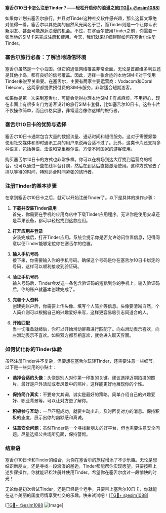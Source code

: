 **塞舌尔10日卡怎么注册Tinder？——轻松开启你的浪漫之旅[[TG💪+ @esim1088](https://t.me/s/esim1088)]**

如果你计划去塞舌尔旅行，并且对Tinder这种社交软件感兴趣，那么这篇文章绝对值得一看。塞舌尔以其绝美的自然风光闻名于世，而Tinder则是一个让你认识新朋友、甚至可能邂逅浪漫的机会。不过，在塞舌尔使用Tinder之前，你需要一张当地的SIM卡来完成注册和使用。今天，我们就来详细聊聊如何在塞舌尔注册Tinder。

### 塞舌尔旅行必备：了解当地通信环境

塞舌尔虽然是一个小岛国，但它的通信网络覆盖非常全面。无论是首都维多利亚还是其他小岛，都有良好的信号覆盖。因此，选择一张合适的本地SIM卡对于使用Tinder来说至关重要。在塞舌尔，主要有两家主要运营商：Vodacom和Coral Telecom。这两家都提供预付费的SIM卡服务，非常适合短期游客。

如果你是第一次来到塞舌尔，可能会觉得办理本地SIM卡有点麻烦。不用担心，现在市面上有很多专门为游客设计的旅行SIM卡套餐，比如塞舌尔10日卡。这些卡片不仅操作简单，而且价格实惠，非常适合像你这样的旅行者。

### 塞舌尔10日卡的优势与选择

塞舌尔10日卡通常包含大量的数据流量、通话时间和短信服务。这对于需要频繁使用社交媒体和即时通讯工具的用户来说再合适不过了。此外，这类卡片还支持多种语言，包括英语、法语和克里奥尔语，方便不同国家的游客使用。

购买塞舌尔10日卡的方式也非常多样。你可以在机场到达大厅找到运营商的柜台，也可以通过一些在线平台订购，然后在到达后直接激活使用。这种方式省去了排队等待的时间，特别适合时间紧张的旅行者。

### 注册Tinder的基本步骤

在拿到塞舌尔10日卡之后，就可以开始注册Tinder了。以下是具体的操作步骤：

1. **下载并安装Tinder应用**  
   首先，你需要在手机的应用商店中下载Tinder应用程序。无论你是使用安卓还是苹果设备，都可以轻松找到这款应用。

2. **打开应用并登录**  
   安装完成后，打开Tinder应用。系统会提示你是否允许访问位置信息，记得同意以便Tinder能够定位你在塞舌尔的位置。

3. **输入手机号码**  
   接下来，你需要输入你的手机号码。确保这个号码是你在塞舌尔10日卡绑定的号码，这样可以顺利接收到验证码。

4. **验证手机号码**  
   输入号码后，Tinder会发送一条包含验证码的短信到你的手机上。输入验证码后，你的账户就基本创建完成了。

5. **完善个人资料**  
   创建完账户后，你需要上传头像、填写个人简介等信息。头像要清晰自然，个人简介则可以根据自己的兴趣爱好来写，这样更容易吸引志同道合的人。

6. **开始匹配**  
   当一切准备就绪后，你可以开始滑动屏幕进行匹配了。向右滑动表示喜欢，向左滑动表示不喜欢。如果双方都互相喜欢，就会进入聊天界面。

### 如何优化你的Tinder体验

虽然注册Tinder并不复杂，但要想在塞舌尔玩转Tinder，还需要注意一些细节。以下是一些实用的小贴士：

- **选择合适的头像**：头像是别人对你第一印象的关键。建议选择近期拍摄的照片，最好是户外活动或者风景中的照片，这样能更好地展现你的个性。
  
- **保持简介真实**：不要夸大其词，诚实是最好的策略。简单介绍自己的兴趣爱好、职业背景等，可以让对方更了解你。

- **积极参与互动**：一旦匹配成功，就要主动出击，及时回复对方的消息。保持积极的态度，展示出你的幽默感和真诚。

- **注意安全问题**：虽然Tinder是一个寻找新朋友的好平台，但也需要注意安全问题。尽量选择公共场所见面，保持警惕。

### 结束语

塞舌尔10日卡和Tinder的结合，为你在塞舌尔的旅程增添了不少乐趣。无论是想结识新朋友，还是寻找一段浪漫的邂逅，Tinder都能帮你实现愿望。只要按照上述步骤操作，你就能轻松注册并使用Tinder。希望你在塞舌尔度过一段愉快的时光！

无论你是初次尝试Tinder，还是已经是个老手，只要带上塞舌尔10日卡，你就能在这个美丽的国度尽情享受社交的乐趣。快来试试吧！[[TG💪+ @esim1088](https://t.me/s/esim1088)]

[[TG💪+ @esim1088](https://t.me/s/esim1088) ![Image](https://i.postimg.cc/4NQfJmqS/Snipaste-2025-05-13-00-14-12.png)]